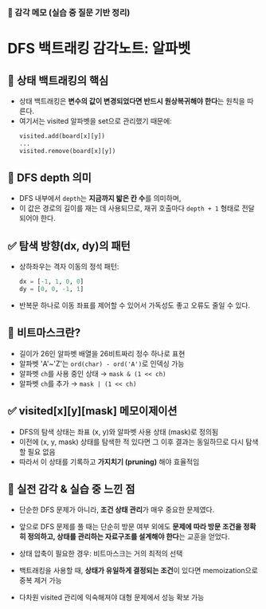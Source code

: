 ### 📌 감각 메모 (실습 중 질문 기반 정리)

# DFS 백트래킹 감각노트: 알파벳

## 🔁 상태 백트래킹의 핵심

- 상태 백트래킹은 **변수의 값이 변경되었다면 반드시 원상복귀해야 한다**는 원칙을 따른다.
- 여기서는 visited 알파벳을 set으로 관리했기 때문에:
  ```python
  visited.add(board[x][y])
  ...
  visited.remove(board[x][y])
  ```

## 🎯 DFS depth 의미

- DFS 내부에서 `depth`는 **지금까지 밟은 칸 수**를 의미하며,
- 이 값은 경로의 길이를 재는 데 사용되므로, 재귀 호출마다 `depth + 1` 형태로 전달되어야 한다.

## ✅ 탐색 방향(dx, dy)의 패턴

- 상하좌우는 격자 이동의 정석 패턴:

  ```python
  dx = [-1, 1, 0, 0]
  dy = [0, 0, -1, 1]
  ```

- 반복문 하나로 이동 좌표를 제어할 수 있어서 가독성도 좋고 오류도 줄일 수 있다.

## 🎯 비트마스크란?

- 길이가 26인 알파벳 배열을 26비트짜리 정수 하나로 표현
- 알파벳 'A'~'Z'는 `ord(char) - ord('A')`로 인덱싱 가능
- 알파벳 `ch`를 사용 중인 상태 → `mask & (1 << ch)`
- 알파벳 `ch`를 추가 → `mask | (1 << ch)`

## ✅ visited[x][y][mask] 메모이제이션

- DFS의 탐색 상태는 좌표 (x, y)와 알파벳 사용 상태 (mask)로 정의됨
- 이전에 (x, y, mask) 상태를 탐색한 적 있다면 그 이후 결과는 동일하므로 다시 탐색할 필요 없음
- 따라서 이 상태를 기록하고 **가지치기 (pruning)** 해야 효율적임

## 🧠 실전 감각 & 실습 중 느낀 점

- 단순한 DFS 문제가 아니라, **조건 상태 관리**가 매우 중요한 문제였다.
- 앞으로 DFS 문제를 풀 때는 단순히 방문 여부 외에도 **문제에 따라 방문 조건을 정확히 정의하고, 상태를 관리하는 자료구조를 설계해야 한다**는 교훈을 얻었다.

- 상태 압축이 필요한 경우: 비트마스크는 거의 최적의 선택
- 백트래킹을 사용할 때, **상태가 유일하게 결정되는 조건**이 있다면 memoization으로 중복 제거 가능
- 다차원 visited 관리에 익숙해져야 대형 문제에서 성능 확보 가능
